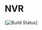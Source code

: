 # NVR

[![Build Status](https://navertica.visualstudio.com/BusinessCentral/_apis/build/status%2FAquashield%2FMaster%2FAquashieldAmazonVendorCentralConnector%20Master?repoName=AquashieldAmazonVendorCentralConnector&branchName=master)]
